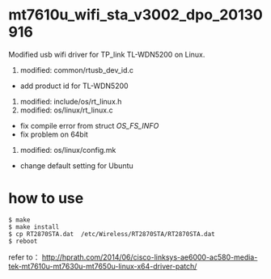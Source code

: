 # mt7610u_wifi_sta_v3002_dpo_20130916
Modified usb wifi driver for TP_link TL-WDN5200 on Linux. 
1. modified:   common/rtusb_dev_id.c 
 * add product id for TL-WDN5200
1. modified:   include/os/rt_linux.h 
1. modified:   os/linux/rt_linux.c
 * fix compile error from struct _OS_FS_INFO_
 * fix problem on 64bit
1. modified:   os/linux/config.mk
 * change default setting for Ubuntu 

# how to use
```
$ make
$ make install
$ cp RT2870STA.dat  /etc/Wireless/RT2870STA/RT2870STA.dat
$ reboot
```
refer to： http://hprath.com/2014/06/cisco-linksys-ae6000-ac580-media-tek-mt7610u-mt7630u-mt7650u-linux-x64-driver-patch/

